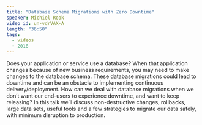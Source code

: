 ```yaml
---
title: "Database Schema Migrations with Zero Downtime"
speaker: Michiel Rook
video_id: un-vdrVAX-A
length: "36:50"
tags:
  - videos
  - 2018
---
```


Does your application or service use a database? When that application changes because of new business requirements, you may need to make changes to the database schema. These database migrations could lead to downtime and can be an obstacle to implementing continuous delivery/deployment. How can we deal with database migrations when we don’t want our end-users to experience downtime, and want to keep releasing? In this talk we’ll discuss non-destructive changes, rollbacks, large data sets, useful tools and a few strategies to migrate our data safely, with minimum disruption to production.
